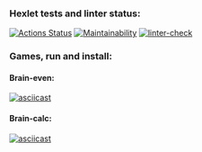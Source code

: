 ### Hexlet tests and linter status:
[![Actions Status](https://github.com/Romzik-Peperomzik/frontend-project-lvl1/workflows/hexlet-check/badge.svg)](https://github.com/Romzik-Peperomzik/frontend-project-lvl1/actions)
[![Maintainability](https://api.codeclimate.com/v1/badges/a99a88d28ad37a79dbf6/maintainability)](https://codeclimate.com/github/codeclimate/codeclimate/maintainability)
[![linter-check](https://github.com/Romzik-Peperomzik/frontend-project-lvl1/actions/workflows/linter-check.yml/badge.svg)](https://github.com/Romzik-Peperomzik/frontend-project-lvl1/actions/workflows/linter-check.yml)     
### Games, run and install:
#### Brain-even:
[![asciicast](https://asciinema.org/a/YMR3TXMtZ34vUNCgoV8IbkQfo.svg)](https://asciinema.org/a/YMR3TXMtZ34vUNCgoV8IbkQfo)
#### Brain-calc:
[![asciicast](https://asciinema.org/a/i2QKG4lsgpZSudYDnZicRywh3.svg)](https://asciinema.org/a/i2QKG4lsgpZSudYDnZicRywh3)
